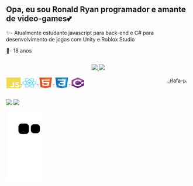 ## Opa, eu sou Ronald Ryan programador e amante de video-games💕

  ✨- Atualmente estudante javascript para back-end e C# para desenvolvimento de jogos com Unity e Roblox Studio
  
  👀- 18 anos
  

## 


<div align="center">
  <a href="https://github.com/RonaldRyan007">
  <img height="180em" src="https://github-readme-stats.vercel.app/api?username=RonaldRyan007&show_icons=true&theme=merko&include_all_commits=true&count_private=true"/>
  <img height="180em" src="https://github-readme-stats.vercel.app/api/top-langs/?username=RonaldRyan007&layout=compact&langs_count=7&theme=merko"/>
</div>

<div style="display: inline_block"><br>
  <img align="center" alt="Rafa-Js" height="30" width="40" src="https://raw.githubusercontent.com/devicons/devicon/master/icons/javascript/javascript-plain.svg">
  <img align="center" alt="Rafa-React" height="30" width="40" src="https://raw.githubusercontent.com/devicons/devicon/master/icons/react/react-original.svg">
  <img align="center" alt="Rafa-HTML" height="30" width="40" src="https://raw.githubusercontent.com/devicons/devicon/master/icons/html5/html5-original.svg">
  <img align="center" alt="Rafa-CSS" height="30" width="40" src="https://raw.githubusercontent.com/devicons/devicon/master/icons/css3/css3-original.svg">
  <img align="center" alt="Rafa-Csharp" height="30" width="40" src="https://raw.githubusercontent.com/devicons/devicon/master/icons/csharp/csharp-original.svg">
  <img align="right" alt="Rafa-pic" height="150" style="border-radius:50px;" src="https://images-ext-1.discordapp.net/external/W4fh9Gqpontr1F9BSaJWku9lG3paJnPL3mj9M3VEHj4/https/i.picasion.com/pic92/5ac6c11650d95b89037babed04805ade.gif">
</div>

## 
  

<div> 
  <a href = "mailto:ronaldryan006@gmail.com"><img src="https://img.shields.io/badge/-Gmail-%23333?style=for-the-badge&logo=gmail&logoColor=white" target="_blank"></a>
  <a href="https://www.linkedin.com/in/ronald-ryan-b5bb11231/" target="_blank"><img src="https://img.shields.io/badge/-LinkedIn-%230077B5?style=for-the-badge&logo=linkedin&logoColor=white" target="_blank"></a> 
 
  ![Snake animation](https://github.com/RonaldRyan007/RonaldRyan007/blob/output/github-contribution-grid-snake.svg)
 
</div>
